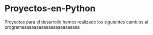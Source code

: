 # Proyectos-en-Python
Proyectos para el desarrollo
hemos realizado los siguientes cambios al programaaaaaaaaaaaaaaaaaaaaaaaa
